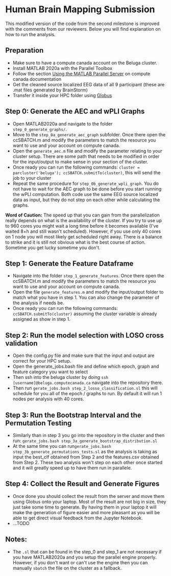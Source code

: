 # Human Brain Mapping Submission
This modified version of the code from the second milestone is improved with the comments from our reviewers. Below you will find explanation on how to run the analysis.

## Preparation
- Make sure to have a compute canada account on the Beluga cluster.
- Install MATLAB 2020a with the Parallel Toolbox
- Follow the section [Using the MATLAB Parallel Server](https://docs.computecanada.ca/wiki/MATLAB) on compute canada documentation
- Get the cleaned source localized EEG data of all 9 participant (these are .mat files generated by BrainStorm)
- Transfer it inside your HPC folder using [Globus](https://globus.computecanada.ca/)

## Step 0: Generate the AEC and wPLI Graphs
- Open MATLAB2020a and navigate to the folder `step_0_generate_graphs/`.
- Move to the `step_0a_generate_aec_graph` subfolder. Once there open the ccSBATCH.m and modify the parameters to match the resource you want to use and your account on compute canada.
- Open the `generate_aec.m` file and modify the parameter relating to your cluster setup. There are some path that needs to be modified in order for the input/output to make sense in your section of the cluster.
- Once ready you can run the following commands: `cluster = parcluster('beluga'); ccSBATCH.submitTo(cluster)`, this will send the job to your cluster
- Repeat the same procedure for `step_0b_generate_wpli_graph`. You do not have to wait for the AEC graph to be done before you start running the wPLI computation. Both code use the same EEG source localized data as input, but they do not step on each other while calculating the graphs.

**Word of Caution:** The speed up that you can gain from the parallelization really depends on what is the availability of the cluster. If you try to use up to 960 cores you might wait a long time before it becomes available (I've waited 8+h and still wasn't scheduled). However, if you use only 40 cores on 1 node you will most likely get scheduled right away. There is a balance to strike and it is still not obvious what is the best course of action. Sometime you get lucky sometime you don't.

## Step 1: Generate the Feature Dataframe
- Navigate into the folder `step_1_generate_features`. Once there open the ccSBATCH.m and modify the parameters to match the resource you want to use and your account on compute canada. 
- Open the file `generate_features.m` and modify the input/output folder to match what you have in step 1. You can also change the parameter of the analysis if needs be.
- Once ready you can run the following commands: `ccSBATCH.submitTo(cluster)` assuming the cluster variable is already assigned as show in step 1.

## Step 2: Run the model selection with LOSO cross validation
- Open the config.py file and make sure that the input and output are correct for your HPC setup.
- Open the generate_jobs.bash file and define which epoch, graph and feature category you want to select
- Then ssh into the beluga cluster by doing `ssh [username]@beluga.computecanada.ca` navigate into the repository there.
- Then run `gerate_jobs.bash step_2_losso_classification.sl` this will schedule for you all of the epoch / graphs to run. By default it will run 1 nodes per analysis with 40 cores.

## Step 3: Run the Bootstrap Interval and the Permutation Testing
- Similarly than in step 3 you go into the repository in the cluster and then run: `gerate_jobs.bash step_3a_generate_bootstrap_distribution.sl`
- At the same time you can run`gerate_jobs.bash step_3b_generate_permutations_tests.sl` as the analysis is taking as input the best_clf obtained from Step 2 and the features.csv obtained from Step 2. These two analysis won't step on each other once started and it will greatly speed up to have them run in parallele.

## Step 4: Collect the Result and Generate Figures
- Once done you should collect the result from the server and move them using Globus onto your laptop. Most of the result are not big in size, they just take some time to generate. By having them in your laptop it will make the generation of figure easier and more pleasant as you will be able to get direct visual feedback from the Jupyter Notebook.
- ...TODO

## Notes:
- The `.sl` that can be found in the step_0 and step_1 are not necessary if you have MATLAB2020a and you setup the parallel engine properly. However, if you don't want or can't use the engine then you can manually `sbatch` the file on the cluster as a fallback.